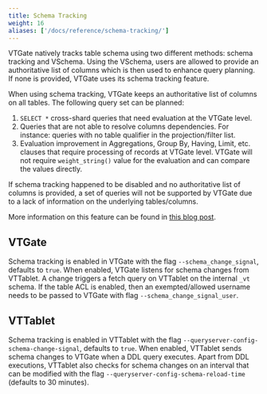 ```yaml
---
title: Schema Tracking
weight: 16
aliases: ['/docs/reference/schema-tracking/']
---
```


VTGate natively tracks table schema using two different methods: schema tracking and VSchema. Using the VSchema, users are allowed to provide an authoritative list of columns which is then used to enhance query planning. If none is provided, VTGate uses its schema tracking feature.

When using schema tracking, VTGate keeps an authoritative list of columns on all tables. The following query set can be planned:

1. `SELECT *` cross-shard queries that need evaluation at the VTGate level.
2. Queries that are not able to resolve columns dependencies. For instance: queries with no table qualifier in the projection/filter list.
3. Evaluation improvement in Aggregations, Group By, Having, Limit, etc. clauses that require processing of records at VTGate level. VTGate will not require `weight_string()` value for the evaluation and can compare the values directly.

If schema tracking happened to be disabled and no authoritative list of columns is provided, a set of queries will not be supported by VTGate due to a lack of information on the underlying tables/columns.

More information on this feature can be found in [this blog post](https://vitess.io/blog/2022-01-11-schema-tracking/).

## VTGate

Schema tracking is enabled in VTGate with the flag `--schema_change_signal`, defaults to `true`. When enabled, VTGate listens for schema changes from VTTablet.
A change triggers a fetch query on VTTablet on the internal `_vt` schema.
If the table ACL is enabled, then an exempted/allowed username needs to be passed to VTGate with flag `--schema_change_signal_user`.

## VTTablet

Schema tracking is enabled in VTTablet with the flag `--queryserver-config-schema-change-signal`, defaults to `true`. When enabled, VTTablet sends schema changes to VTGate when a DDL query executes. Apart from DDL executions, VTTablet also checks for schema changes on an interval that can be modified with the flag `--queryserver-config-schema-reload-time` (defaults to 30 minutes).
